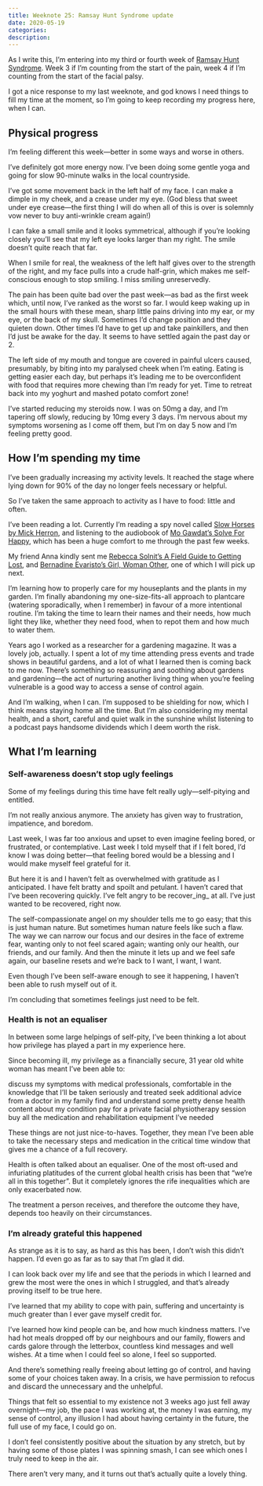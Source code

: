 ```yaml
---
title: Weeknote 25: Ramsay Hunt Syndrome update
date: 2020-05-19
categories:
description: 
---
```


As I write this, I’m entering into my third or fourth week of [Ramsay Hunt Syndrome](https://www.facialpalsy.org.uk/causesanddiagnoses/ramsay-hunt-syndrome/). Week 3 if I’m counting from the start of the pain, week 4 if I’m counting from the start of the facial palsy.

I got a nice response to my last weeknote, and god knows I need things to fill my time at the moment, so I’m going to keep recording my progress here, when I can.

## Physical progress

I’m feeling different this week—better in some ways and worse in others.

I’ve definitely got more energy now. I’ve been doing some gentle yoga and going for slow 90-minute walks in the local countryside. 

I’ve got some movement back in the left half of my face. I can make a dimple in my cheek, and a crease under my eye. (God bless that sweet under eye crease—the first thing I will do when all of this is over is solemnly vow never to buy anti-wrinkle cream again!) 

I can fake a small smile and it looks symmetrical, although if you’re looking closely you’ll see that my left eye looks larger than my right. The smile doesn’t quite reach that far. 

When I smile for real, the weakness of the left half gives over to the strength of the right, and my face pulls into a crude half-grin, which makes me self-conscious enough to stop smiling. I miss smiling unreservedly. 

The pain has been quite bad over the past week—as bad as the first week which, until now, I’ve ranked as the worst so far. I would keep waking up in the small hours with these mean, sharp little pains driving into my ear, or my eye, or the back of my skull. Sometimes I’d change position and they quieten down. Other times I’d have to get up and take painkillers, and then I’d just be awake for the day. It seems to have settled again the past day or 2.

The left side of my mouth and tongue are covered in painful ulcers caused, presumably, by biting into my paralysed cheek when I’m eating. Eating is getting easier each day, but perhaps it’s leading me to be overconfident with food that requires more chewing than I’m ready for yet. Time to retreat back into my yoghurt and mashed potato comfort zone!

I’ve started reducing my steroids now. I was on 50mg a day, and I’m tapering off slowly, reducing by 10mg every 3 days. I’m nervous about my symptoms worsening as I come off them, but I’m on day 5 now and I’m feeling pretty good. 

## How I’m spending my time

I’ve been gradually increasing my activity levels. It reached the stage where lying down for 90% of the day no longer feels necessary or helpful.

So I’ve taken the same approach to activity as I have to food: little and often.

I’ve been reading a lot. Currently I’m reading a spy novel called [Slow Horses by Mick Herron](https://blackwells.co.uk/bookshop/product/Slow-Horses-by-Mick-Herron-author/9781473674189), and listening to the audiobook of [Mo Gawdat’s Solve For Happy](https://blackwells.co.uk/bookshop/product/Solve-for-Happy-by-Mo-Gawdat-author/9781501154638), which has been a huge comfort to me through the past few weeks. 

My friend Anna kindly sent me [Rebecca Solnit’s A Field Guide to Getting Lost](https://blackwells.co.uk/bookshop/product/9781786890511?gC=5a105e8b&gclid=CjwKCAjwh472BRAGEiwAvHVfGvrHZgvjXxukBvrz_INsAEHNsB9xhSOa9gPbt46kTsVtFnEMuj04pxoCiiUQAvD_BwE), and [Bernadine Evaristo’s Girl, Woman Other](https://blackwells.co.uk/bookshop/product/Girl-Woman-Other-by-Bernardine-Evaristo-author/9780241364901), one of which I will pick up next.

I’m learning how to properly care for my houseplants and the plants in my garden. I’m finally abandoning my one-size-fits-all approach to plantcare (watering sporadically, when I remember) in favour of a more intentional routine. I’m taking the time to learn their names and their needs, how much light they like, whether they need food, when to repot them and how much to water them. 

Years ago I worked as a researcher for a gardening magazine. It was a lovely job, actually. I spent a lot of my time attending press events and trade shows in beautiful gardens, and a lot of what I learned then is coming back to me now. There’s something so reassuring and soothing about gardens and gardening—the act of nurturing another living thing when you’re feeling vulnerable is a good way to access a sense of control again. 

And I’m walking, when I can. I’m supposed to be shielding for now, which I think means staying home all the time. But I’m also considering my mental health, and a short, careful and quiet walk in the sunshine whilst listening to a podcast pays handsome dividends which I deem worth the risk.

## What I’m learning

### Self-awareness doesn’t stop ugly feelings

Some of my feelings during this time have felt really ugly—self-pitying and entitled. 

I’m not really anxious anymore. The anxiety has given way to frustration, impatience, and boredom.

Last week, I was far too anxious and upset to even imagine feeling bored, or frustrated, or contemplative. Last week I told myself that if I felt bored, I’d know I was doing better—that feeling bored would be a blessing and I would make myself feel grateful for it. 

But here it is and I haven’t felt as overwhelmed with gratitude as I anticipated. I have felt bratty and spoilt and petulant. I haven’t cared that I’ve been recovering quickly. I’ve felt angry to be recover_ing_ at all. I’ve just wanted to be recovered, right now.

The self-compassionate angel on my shoulder tells me to go easy; that this is just human nature. But sometimes human nature feels like such a flaw. The way we can narrow our focus and our desires in the face of extreme fear, wanting only to not feel scared again; wanting only our health, our friends, and our family. And then the minute it lets up and we feel safe again, our baseline resets and we’re back to I want, I want, I want. 

Even though I’ve been self-aware enough to see it happening, I haven’t been able to rush myself out of it. 

I’m concluding that sometimes feelings just need to be felt. 

### Health is not an equaliser

In between some large helpings of self-pity, I’ve been thinking a lot about how privilege has played a part in my experience here.

Since becoming ill, my privilege as a financially secure, 31 year old white woman has meant I’ve been able to:

discuss my symptoms with medical professionals, comfortable in the knowledge that I’ll be taken seriously and treated
seek additional advice from a doctor in my family
find and understand some pretty dense health content about my condition
pay for a private facial physiotherapy session
buy all the medication and rehabilitation equipment I’ve needed

These things are not just nice-to-haves. Together, they mean I’ve been able to take the necessary steps and medication in the critical time window that gives me a chance of a full recovery.

Health is often talked about an equaliser. One of the most oft-used and infuriating platitudes of the current global health crisis has been that “we’re all in this together”. But it completely ignores the rife inequalities which are only exacerbated now.  

The treatment a person receives, and therefore the outcome they have, depends too heavily on their circumstances. 

### I’m already grateful this happened

As strange as it is to say, as hard as this has been, I don’t wish this didn’t happen. I’d even go as far as to say that I’m glad it did. 

I can look back over my life and see that the periods in which I learned and grew the most were the ones in which I struggled, and that’s already proving itself to be true here.

I’ve learned that my ability to cope with pain, suffering and uncertainty is much greater than I ever gave myself credit for. 

I’ve learned how kind people can be, and how much kindness matters. I’ve had hot meals dropped off by our neighbours and our family, flowers and cards galore through the letterbox, countless kind messages and well wishes. At a time when I could feel so alone, I feel so supported. 

And there’s something really freeing about letting go of control, and having some of your choices taken away. In a crisis, we have permission to refocus and discard the unnecessary and the unhelpful. 

Things that felt so essential to my existence not 3 weeks ago just fell away overnight—my job, the pace I was working at, the money I was earning, my sense of control, any illusion I had about having certainty in the future, the full use of my face, I could go on.

I don’t feel consistently positive about the situation by any stretch, but by having some of those plates I was spinning smash, I can see which ones I truly need to keep in the air. 

There aren’t very many, and it turns out that’s actually quite a lovely thing.